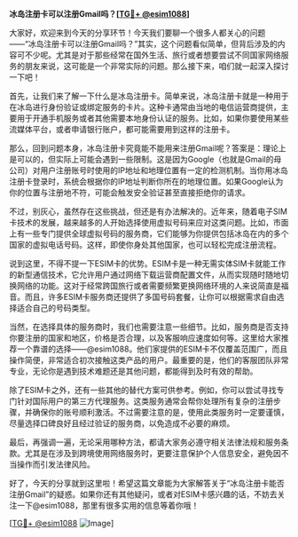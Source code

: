 **冰岛注册卡可以注册Gmail吗？[[TG💪+ @esim1088](https://t.me/s/esim1088)]**

大家好，欢迎来到今天的分享环节！今天我们要聊一个很多人都关心的问题——“冰岛注册卡可以注册Gmail吗？”其实，这个问题看似简单，但背后涉及的内容可不少呢。尤其是对于那些经常在国外生活、旅行或者想要尝试不同国家网络服务的朋友来说，这可能是一个非常实际的问题。那么接下来，咱们就一起深入探讨一下吧！

首先，让我们来了解一下什么是冰岛注册卡。简单来说，冰岛注册卡就是一种用于在冰岛进行身份验证或绑定服务的卡片。这种卡通常由当地的电信运营商提供，主要用于开通手机服务或者其他需要本地身份认证的服务。比如，如果你要使用某些流媒体平台，或者申请银行账户，都可能需要用到这样的注册卡。

那么，回到问题本身，冰岛注册卡究竟能不能用来注册Gmail呢？答案是：理论上是可以的，但实际上可能会遇到一些限制。这是因为Google（也就是Gmail的母公司）对用户注册账号时使用的IP地址和地理位置有一定的检测机制。当你用冰岛注册卡登录时，系统会根据你的IP地址判断你所在的地理位置。如果Google认为你的位置与注册地不符，可能会触发安全验证甚至直接拒绝你的请求。

不过，别灰心，虽然存在这些挑战，但还是有办法解决的。近年来，随着电子SIM卡技术的发展，越来越多的人开始选择使用虚拟号码来应对这类问题。比如，市面上有一些专门提供全球虚拟号码的服务商，它们能够为你提供包括冰岛在内的多个国家的虚拟电话号码。这样，即使你身处其他国家，也可以轻松完成注册流程。

说到这里，不得不提一下ESIM卡的优势。ESIM卡是一种无需实体SIM卡就能工作的新型通信技术，它允许用户通过网络下载运营商配置文件，从而实现随时随地切换网络的功能。这对于经常跨国旅行或者需要频繁更换网络环境的人来说简直是福音。而且，许多ESIM卡服务商还提供了多国号码套餐，让你可以根据需求自由选择适合自己的号码类型。

当然，在选择具体的服务商时，我们也需要注意一些细节。比如，服务商是否支持你要注册的国家和地区，价格是否合理，以及客服响应速度如何等。这里给大家推荐一个靠谱的选择——@esim1088。他们家提供的ESIM卡不仅覆盖范围广，而且操作简便，非常适合初次接触这类产品的用户。最重要的是，他们的客服团队非常专业，无论你是遇到技术难题还是其他问题，都能得到及时有效的帮助。

除了ESIM卡之外，还有一些其他的替代方案可供参考。例如，你可以尝试寻找专门针对国际用户的第三方代理服务。这类服务通常会帮你处理所有复杂的注册步骤，并确保你的账号顺利激活。不过需要注意的是，使用此类服务时一定要谨慎，尽量选择口碑良好且经过验证的服务商，以免造成不必要的麻烦。

最后，再强调一遍，无论采用哪种方法，都请大家务必遵守相关法律法规和服务条款。尤其是在涉及到跨境使用网络服务时，更要注意保护个人信息安全，避免因不当操作而引发法律风险。

好了，今天的分享就到这里啦！希望这篇文章能为大家解答关于“冰岛注册卡能否注册Gmail”的疑惑。如果你还有其他疑问，或者对ESIM卡感兴趣的话，不妨去关注一下@esim1088，那里有很多实用的信息等着你哦！

[[TG💪+ @esim1088](https://t.me/s/esim1088) ![Image](https://i.postimg.cc/4NQfJmqS/Snipaste-2025-05-13-00-14-12.png)]